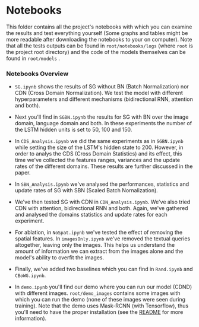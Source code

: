 # Notebooks

This folder contains all the project's notebooks with which you can examine the results and test everything yourself (Some graphs and tables might be more readable after downloading the notebooks to your on computer). Note that all the tests outputs can be found in ```root/notebooks/logs``` (where ```root``` is the project root directory) and the code of the models themselves can be found in ```root/models``` .

### Notebooks Overview


- ```SG.ipynb``` shows the results of SG without BN (Batch Normalization) nor CDN (Cross Domain Normalization). We test the model with different hyperparameters and different mechanisms (bidirectional RNN, attention and both). 
  
- Next you'll find in ```SGBN.ipynb``` the results for SG with BN over the image domain, language domain and both. In these experiments the number of the LSTM hidden units is set to 50, 100 and 150.
 
- In ```CDS_Analysis.ipynb``` we did the same experiments as in ```SGBN.ipynb``` while setting the size of the LSTM's hidden state to 200. However, in order to analys the CDS (Cross Domain Statistics) and its effect, this time we've collected the features ranges, variances and the update rates of the different domains. These results are further discussed in the paper.

- In ```SBN_Analysis.ipynb``` we've analysed the performances, statistics and update rates of SG with SBN (Scaled Batch Nornalization).
  
- We've then tested SG with CDN in ```CDN_Analysis.ipynb```. We've also tried CDN with attention, bidirectional RNN and both. Again, we've gathered and analysed the domains statistics and update rates for each experiment.

- For ablation, in ```NoSpat.ipynb``` we've tested the effect of removing the spatial features. In ```imagesOnly.ipynb``` we've removed the textual queries altogether, leaving only the images. This helps us understand the amount of information we can extract from the images alone and the model's ability to overfit the images.

- Finally, we've added two baselines which you can find in ```Rand.ipynb``` and ```CBoWG.ipynb```.

- In ```demo.ipynb``` you'll find our demo where you can run our model (CDND) with different images. ```root/demo_images``` contains some images with which you can run the demo (none of these images were seen during training). Note that the demo uses Mask-RCNN (with Tensorflow), thus you'll need to have the proper installation (see the [README](https://github.com/aSheffer/Cross-Domain-Normalization-for-Natural-Language-Object-Retrieval/blob/master/README.md) for more information).
